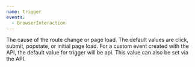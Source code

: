 ```yaml
---
name: trigger
events:
  - BrowserInteraction
---
```


The cause of the route change or page load. The default values are click, submit, popstate, or initial page load. For a custom event created with the API, the default value for trigger will be api. This value can also be set via the API.